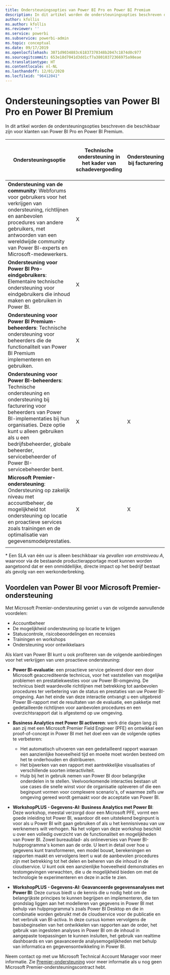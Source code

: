 ```yaml
---
title: Ondersteuningsopties van Power BI Pro en Power BI Premium
description: In dit artikel worden de ondersteuningsopties beschreven die beschikbaar zijn voor klanten van Power BI Pro en Power BI Premium.
author: kfollis
ms.author: kfollis
ms.reviewer: ''
ms.service: powerbi
ms.subservice: powerbi-admin
ms.topic: conceptual
ms.date: 09/17/2019
ms.openlocfilehash: 3071d9034883c61837370348b2047c1874d0c977
ms.sourcegitcommit: 653e18d7041d3dd1cf7a38010372366975a98eae
ms.translationtype: HT
ms.contentlocale: nl-NL
ms.lasthandoff: 12/01/2020
ms.locfileid: "96412041"
---
```

# <a name="power-bi-pro-and-power-bi-premium-support-options"></a>Ondersteuningsopties van Power BI Pro en Power BI Premium

In dit artikel worden de ondersteuningsopties beschreven die beschikbaar zijn voor klanten van Power BI Pro en Power BI Premium.

| **Ondersteuningsoptie** | **Technische ondersteuning in het kader van schadevergoeding** | **Ondersteuning bij facturering** | **Proactief bieden van advies en training** | **Serviceniveau <br>(tijd tot eerste interactie)** | **Ondersteuningskanaal** |
| --- | --- | --- | --- | --- | --- |
| **Ondersteuning van de community**: Webforums voor gebruikers voor het verkrijgen van ondersteuning, richtlijnen en aanbevolen procedures van andere gebruikers, met antwoorden van een wereldwijde community van Power BI-experts en Microsoft-medewerkers. | X |   |   | Geen, interactie wordt op basis van 'best effort' geboden. | [Power BI-community](https://community.powerbi.com) |
| **Ondersteuning voor Power BI Pro-eindgebruikers**: Elementaire technische ondersteuning voor eindgebruikers die inhoud maken en gebruiken in Power BI. | X |   |   | Eén werkdag. | [Ondersteuningssite van Power BI](https://support.powerbi.com)  |
| **Ondersteuning voor Power BI Premium-beheerders**: Technische ondersteuning voor beheerders die de functionaliteit van Power BI Premium implementeren en gebruiken. | X |   |   | Eén werkdag of één uur, afhankelijk van de ernst van het geval.\* | [Ondersteuningssite van Power BI](https://support.powerbi.com)<br>OR<br>[Microsoft 365-beheercentrum](https://portal.office.com/adminportal)<br>OR<br> Telefoon |
| **Ondersteuning voor Power BI-beheerders**: Technische ondersteuning en ondersteuning bij facturering voor beheerders van Power BI-implementaties bij hun organisaties.  Deze optie kunt u alleen gebruiken als u een bedrijfsbeheerder, globale beheerder, servicebeheerder of Power BI-servicebeheerder bent. | X | X |   | Eén werkdag of één uur, afhankelijk van de ernst van het geval.\* | [Microsoft 365-beheercentrum](https://portal.office.com/adminportal)<br>OR<br> Telefoon |
| **Microsoft Premier-ondersteuning**: Ondersteuning op zakelijk niveau met accountbeheer, de mogelijkheid tot ondersteuning op locatie en proactieve services zoals trainingen en de optimalisatie van gegevensmodelprestaties. | X | X | X | Diverse, afhankelijk van aanbieding en ernst van geval.\* | Technical Account Manager <br>OR<br> [Microsoft 365-beheercentrum](https://portal.office.com/adminportal) |
| | | | | | |

\* Een SLA van één uur is alleen beschikbaar via _gevallen van ernstniveau A_, waarvoor via de bestaande productierapportage moet kunnen worden aangetoond dat er een onmiddellijke, directe impact op het bedrijf bestaat als gevolg van een werkonderbreking.

## <a name="power-bi-benefits-for-microsoft-premier-support"></a>Voordelen van Power BI voor Microsoft Premier-ondersteuning

Met Microsoft Premier-ondersteuning geniet u van de volgende aanvullende voordelen:

- Accountbeheer
- De mogelijkheid ondersteuning op locatie te krijgen
- Statuscontrole, risicobeoordelingen en recensies
- Trainingen en workshops
- Ondersteuning voor ontwikkelaars

Als klant van Power BI kunt u ook profiteren van de volgende aanbiedingen voor het verkrijgen van uren proactieve ondersteuning:

 - **Power BI-evaluatie**: een proactieve service geleverd door een door Microsoft geaccrediteerde technicus, voor het vaststellen van mogelijke problemen en prestatiekwesties voor uw Power BI-omgeving. De technicus biedt waardevolle richtlijnen met betrekking tot aanbevolen procedures ter verbetering van de status en prestaties van uw Power BI-omgeving. Aan het einde van deze interactie ontvangt u een uitgebreid Power BI-rapport met de resultaten van de evaluatie, een pakketje met gedetailleerde richtlijnen voor aanbevolen procedures en een overzichtsrapport dat is afgestemd op uw omgeving.

 - **Business Analytics met Power BI activeren**: werk drie dagen lang zij aan zij met een Microsoft Premier Field Engineer (PFE) en ontwikkel een proof-of-concept in Power BI met het doel een van de volgende opties te verbeteren:
    - Het automatisch uitvoeren van een gedetailleerd rapport waaraan een aanzienlijke hoeveelheid tijd en moeite moet worden besteed om het te onderhouden en distribueren.
    - Het bijwerken van een rapport met aantrekkelijke visualisaties of verschillende soorten interactiviteit. 
    - Hulp bij het in gebruik nemen van Power BI door belangrijke onderdelen in te stellen. Veelvoorkomende interacties bestaan uit use cases die snelle winst voor de organisatie opleveren of die een beginpunt vormen voor complexere scenario's, of waarmee zelfs uw omgeving gereed wordt gemaakt voor de acceptatie van Power BI.

  - **WorkshopPLUS - Gegevens-AI: Business Analytics met Power BI**: Deze workshop, meestal verzorgd door een Microsoft PFE, vormt een goede inleiding tot Power BI, waardoor dit een uitstekend beginpunt is voor als u Power BI wilt gaan gebruiken of als u het kennisniveau van uw werknemers wilt verhogen.
Na het volgen van deze workshop beschikt u over een volledig overzicht van de functionaliteit en mogelijkheden van Power BI. Zowel bureaublad- als onlineversies van Power BI-hulpprogramma's komen aan de orde. U leert in detail over hoe u gegevens kunt transformeren, een model bouwt, berekeningen en rapporten maakt en vervolgens leert u wat de aanbevolen procedures zijn met betrekking tot het delen en beheren van die inhoud in de cloudservice. U kunt ook een aanzienlijke hoeveelheid demonstraties en testomgevingen verwachten, die u de mogelijkheid bieden om met de technologie te experimenteren en deze in actie te zien.

  - **WorkshopPLUS - Gegevens-AI: Geavanceerde gegevensanalyses met Power BI**: Deze cursus biedt u de kennis die u nodig hebt om de belangrijkste principes te kunnen begrijpen en implementeren, die ten grondslag liggen aan het modelleren van gegevens in Power BI met behulp van hulpprogramma's zoals Power BI Desktop en die in combinatie worden gebruikt met de cloudservice voor de publicatie en het verbruik van BI-activa. In deze cursus komen vervolgens de basisbeginselen van het ontwikkelen van rapporten aan de order, het gebruik van ingesloten analyses in Power BI om de inhoud in aangepaste toepassingen te kunnen insluiten, het gebruik van realtime dashboards en van geavanceerde analysemogelijkheden met behulp van informatica en gegevensontwikkeling in Power BI.

Neem contact op met uw Microsoft Technical Account Manager voor meer informatie. Zie [Premier-ondersteuning](https://support.microsoft.com/premier) voor meer informatie als u nog geen Microsoft Premier-ondersteuningscontract hebt.
